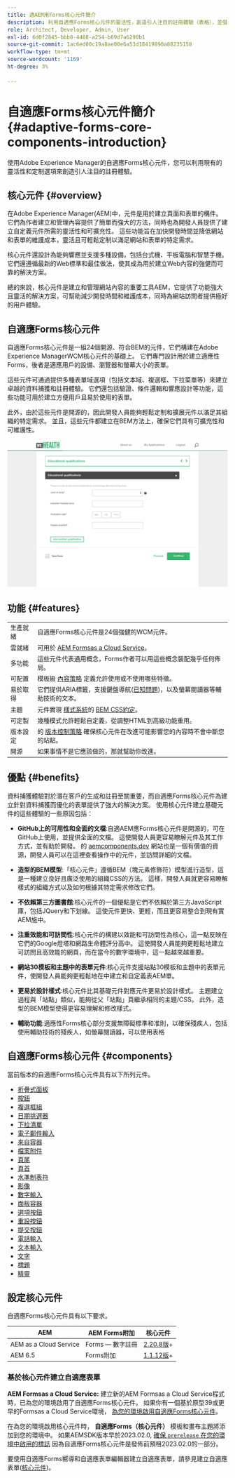 ```yaml
---
title: 適AEM用Forms核心元件簡介
description: 利用自適應Forms核心元件的靈活性，創造引人注目的註冊體驗（表格），並借助Adobe Experience Manager的力量提供。
role: Architect, Developer, Admin, User
exl-id: 6d0f2845-bbb8-4488-a254-b69d7a6290b1
source-git-commit: 1ac6ed00c19a8ae00e6a53d18419890a88235158
workflow-type: tm+mt
source-wordcount: '1169'
ht-degree: 3%

---
```


# 自適應Forms核心元件簡介 {#adaptive-forms-core-components-introduction}

使用Adobe Experience Manager的自適應Forms核心元件，您可以利用現有的靈活性和定制選項來創造引人注目的註冊體驗。

## 核心元件  {#overview}

在Adobe Experience Manager(AEM)中，元件是用於建立頁面和表單的構件。 它們為作者建立和管理內容提供了簡單而強大的方法，同時也為開發人員提供了建立自定義元件所需的靈活性和可擴充性。 這些功能旨在加快開發時間並降低網站和表單的維護成本，靈活且可輕鬆定制以滿足網站和表單的特定需求。

核心元件還設計為能夠響應並支援多種設備，包括台式機、平板電腦和智慧手機。 它們還遵循最新的Web標準和最佳做法，使其成為用於建立Web內容的強健而可靠的解決方案。

總的來說，核心元件是建立和管理網站內容的重要工具AEM，它提供了功能強大且靈活的解決方案，可幫助減少開發時間和維護成本，同時為網站訪問者提供極好的用戶體驗。

## 自適應Forms核心元件

自適應Forms核心元件是一組24個開源、符合BEM的元件，它們構建在Adobe Experience ManagerWCM核心元件的基礎上。 它們專門設計用於建立適應性Forms，後者是適應用戶的設備、瀏覽器和螢幕大小的表單。

這些元件可通過提供多種表單域選項（包括文本域、複選框、下拉菜單等）來建立卓越的資料捕獲和註冊體驗。 它們還包括驗證、條件邏輯和響應設計等功能，這些功能可用於建立方便用戶且易於使用的表單。

此外，由於這些元件是開源的，因此開發人員能夠輕鬆定制和擴展元件以滿足其組織的特定需求。 並且，這些元件都建立在BEM方法上，確保它們具有可擴充性和可維護性。

![](assets/sample-adaptive-form.png)

## 功能 {#features}

|  |  |
|---|---|
| 生產就緒 | 自適應Forms核心元件是24個強健的WCM元件。 |
| 雲就緒 | 可用於  [AEM Formsas a Cloud Service](https://experienceleague.adobe.com/docs/experience-manager-cloud-service/content/forms/home.html)。 |
| 多功能 | 這些元件代表通用概念，Forms作者可以用這些概念裝配幾乎任何佈局。 |
| 可配置 | 模板級 [內容策略](https://experienceleague.adobe.com/docs/experience-manager-cloud-service/content/implementing/developing/full-stack/components-templates/templates.html#content-policies) 定義允許使用或不使用哪些特徵。 |
| 易於取得 | 它們提供ARIA標籤，支援鍵盤導航([已知問題](https://github.com/adobe/aem-core-wcm-components/issues?utf8=✓&amp;q=is%3Aissue+is%3Aopen+輔助功能+in%3Atitle))，以及螢幕閱讀器等輔助技術的文本。 |
| 主題 | 元件實現 [樣式系統](https://experienceleague.adobe.com/docs/experience-manager-cloud-service/content/sites/authoring/features/style-system.html)的 [BEM CSS約定](https://getbem.com/)。 |
| 可定製 | 幾種模式允許輕鬆自定義，從調整HTML到高級功能重用。 |
| 版本設定 | 的 [版本控制策略](https://github.com/adobe/aem-core-wcm-components/wiki/Versioning-policies) 確保核心元件在改進可能影響您的內容時不會中斷您的站點。 |
| 開源 | 如果事情不是它應該做的，那就幫助你改進。 |

<!-- comply with [WCAG 2.1 standard](https://www.w3.org/TR/WCAG21/), -->


## 優點 {#benefits}

資料捕獲體驗對於潛在客戶的生成和註冊至關重要，而自適應Forms核心元件為建立針對資料捕獲而優化的表單提供了強大的解決方案。 使用核心元件建立基礎元件的這些體驗的一些原因包括：

* **GitHub上的可用性和全面的文檔**:自適AEM應Forms核心元件是開源的，可在GitHub上使用，並提供全面的文檔。 這使開發人員更容易瞭解元件及其工作方式，並有助於開發。 的 [aemcomponents.dev](https://www.aemcomponents.dev/) 網站也是一個有價值的資源，開發人員可以在這裡查看操作中的元件，並訪問詳細的文檔。

* **造型的BEM模型**:「核心元件」遵循BEM（塊元素修飾符）模型進行造型，這是一種建立良好且廣泛使用的組織CSS的方法。 這樣，開發人員就更容易瞭解樣式的組織方式以及如何根據其特定需求修改它們。

* **不依賴第三方圖書館**:核心元件的一個優點是它們不依賴於第三方JavaScript庫，包括JQuery和下划線。 這使元件更快、更輕，而且更容易整合到現有實AEM施中。

* **注重效能和可訪問性**:核心元件的構建以效能和可訪問性為核心，這一點反映在它們的Google燈塔和網路生命體評分高中。 這使開發人員能夠更輕鬆地建立可訪問且高效能的網頁，而在當今的數字環境中，這一點越來越重要。

* **網站30模板和主題中的表單元件**:核心元件支援站點30模板和主題中的表單元件，使開發人員能夠更輕鬆地在中建立和自定義表AEM單。

* **更易於設計樣式**:核心元件比其基礎元件對應元件更易於設計樣式。 主題建立過程與「站點」類似，能夠從父「站點」頁繼承相同的主題/CSS。 此外，造型的BEM模型使得更容易理解和修改樣式。

* **輔助功能**:適應性Forms核心部分支援無障礙標準和准則，以確保殘疾人，包括使用輔助技術的殘疾人，如螢幕閱讀器，可以使用表格

## 自適應Forms核心元件 {#components}

當前版本的自適應Forms核心元件具有以下所列元件。

* [折疊式面板](/help/adaptive-forms/components/accordion.md)
* [按鈕](/help/adaptive-forms/components/button.md)
* [複選框組](/help/adaptive-forms/components/checkbox-group.md)
* [日期挑選器](/help/adaptive-forms/components/date-picker.md)
* [下拉清單](/help/adaptive-forms/components/drop-down.md)
* [電子郵件輸入](/help/adaptive-forms/components/email-input.md)
* [來自容器](/help/adaptive-forms/components/form-container.md)
* [檔案附件](/help/adaptive-forms/components/file-attachment.md)
* [頁尾](/help/adaptive-forms/components/footer.md)
* [頁首](/help/adaptive-forms/components/header.md)
* [水準制表符](/help/adaptive-forms/components/horizontal-tabs.md)
* [影像](/help/adaptive-forms/components/image.md)
* [數字輸入](/help/adaptive-forms/components/number-input.md)
* [面板容器](/help/adaptive-forms/components/panel-container.md)
* [選項按鈕](/help/adaptive-forms/components/radio-button.md)
* [重設按鈕](/help/adaptive-forms/components/reset-button.md)
* [提交按鈕](/help/adaptive-forms/components/submit-button.md)
* [電話輸入](/help/adaptive-forms/components/telephone-input.md)
* [文本輸入](/help/adaptive-forms/components/text-input.md)
* [文字](/help/adaptive-forms/components/text.md)
* [標題](/help/adaptive-forms/components/title.md)
* [精靈](/help/adaptive-forms/components/wizard.md)

## 設定核心元件


自適應Forms核心元件具有以下要求。

| AEM | AEM Forms附加 | 核心元件 |
|---|---|---|
| AEM as a Cloud Service  | Forms — 數字註冊 | [2.20.8版](version.md)+ |
| AEM 6.5 | Forms附加 | [1.1.12版](version.md)+ |

### 基於核心元件建立自適應表單

**AEM Formsas a Cloud Service:** 建立新的AEM Formsas a Cloud Service程式時，已為您的環境啟用了自適應Forms核心元件。 如果你有一個基於原型39或更早的Formsas a Cloud Service環境， [為您的環境啟用自適應Forms核心元件](https://experienceleague.adobe.com/docs/experience-manager-cloud-service/content/forms/setup-configure-migrate/setup-local-development-environment.html?#enable-adaptive-forms-core-components-for-an-existing-aem-archetype-based-project)。

在為您的環境啟用核心元件時， **自適應Forms（核心元件）** 模板和畫布主題將添加到您的環境中。 如果AEMSDK版本早於2023.02.0, [確保 `prerelease` 在您的環境中啟用的標誌](https://experienceleague.adobe.com/docs/experience-manager-cloud-service/content/release-notes/prerelease.html?lang=en#new-features) 因為自適應Forms核心元件是發佈前預租2023.02.0的一部分。

要使用自適應Forms嚮導和自適應表單編輯器建立自適應表單，請參見建立自適應表單([核心元件](https://experienceleague.adobe.com/docs/experience-manager-cloud-service/content/forms/adaptive-forms-authoring/authoring-adaptive-forms-core-components/create-an-adaptive-form-on-forms-cs/creating-adaptive-form-core-components.html?))。





<!-- >, such as  [WCAG 2.1 standard](https://www.w3.org/TR/WCAG21/), to ensure that forms can be used by people with disabilities, including those using assistive technologies such as screen readers.

*   **Alignment with AEM Sites**: The Core Components are designed to be more aligned with AEM Sites, making it easier for Sites users to adopt and use them without having to learn anything new. The components use the same front-end pipeline as Sites, making it easier to style and modify their appearance. 

<!-- Additionally, the following points further illustrate this alignment:

    *   **Authoring experience inline with Page editor**: The Core Components have an authoring experience that is inline with the Sites editor, with dialogs and other experiences similar to the Page editor. This makes it easier for Sites users to create and manage forms within the familiar context of the Sites editor.

    *   **Inline form editing in Sites editor**: The Core Components allow  inline form editing within the Sites editor, avoiding the need to switch back and forth between editors. This streamlines the authoring experience and makes it easier to create and manage forms.

    *   **Inheriting Sites features in Forms**: Forms authored within a Sites page inherit the same features as Sites. This provides a seamless and integrated experience for creating and managing forms within the context of AEM Sites 
    
    <!--including Multi Site Manager, the ability to use Sites components within a form for static content, support for scheduled publish/unpublish, form translation aligned with Sites translation, versioning, and targeting -->
